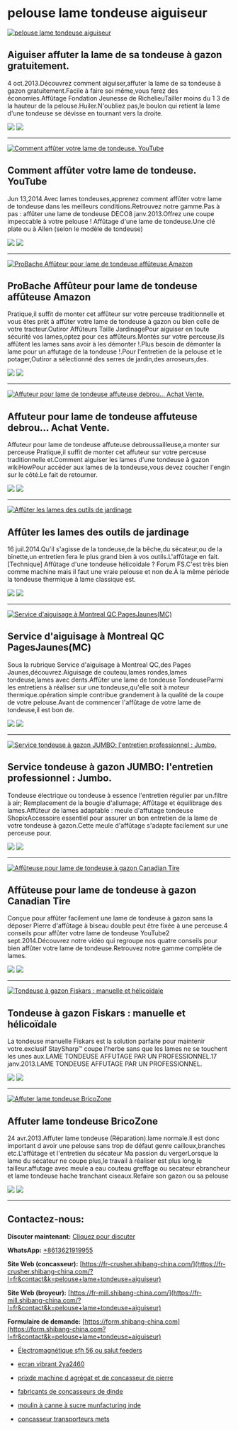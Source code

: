 # pelouse lame tondeuse aiguiseur

<a href="https://swt.shibang-china.com/?l=fr&img&k=pelouse+lame+tondeuse+aiguiseur" target="_blank">![pelouse lame tondeuse aiguiseur](http://static.shibang-china.com/all-800x300/348.jpg)</a>

## Aiguiser affuter la lame de sa tondeuse à gazon gratuitement.
4 oct.2013.Découvrez comment aiguiser,affuter la lame de sa tondeuse à gazon gratuitement.Facile à faire soi même,vous ferez des économies.Affûtage Fondation Jeunesse de RichelieuTailler moins du 1 3 de la hauteur de la pelouse.Huiler.N&#39;oubliez pas,le boulon qui retient la lame d&#39;une tondeuse se dévisse en tournant vers la droite.


<a href="https://whatsapp.shibangsoft.com/WhatsApp.php" target="_blank" title="WhatsApp">![](http://static.shibang-china.com/icon/whatsapp.png)</a> <a href="https://swt.shibang-china.com/?l=fr&icon&k=pelouse+lame+tondeuse+aiguiseur" target="_blank">![](http://static.shibang-china.com/icon/chat-fr.png)</a>

---

<a href="https://swt.shibang-china.com/?l=fr&img&k=pelouse+lame+tondeuse+aiguiseur" target="_blank">![Comment affûter votre lame de tondeuse. YouTube](http://static.shibang-china.com/all-800x300/307.jpg)</a>

## Comment affûter votre lame de tondeuse. YouTube
Jun 13,2014.Avec lames tondeuses,apprenez comment affûter votre lame de tondeuse dans les meilleurs conditions.Retrouvez notre gamme.Pas à pas : affûter une lame de tondeuse DECO8 janv.2013.Offrez une coupe impeccable à votre pelouse ! Affûtage d&#39;une lame de tondeuse.Une clé plate ou à Allen (selon le modèle de tondeuse)


<a href="https://whatsapp.shibangsoft.com/WhatsApp.php" target="_blank" title="WhatsApp">![](http://static.shibang-china.com/icon/whatsapp.png)</a> <a href="https://swt.shibang-china.com/?l=fr&icon&k=pelouse+lame+tondeuse+aiguiseur" target="_blank">![](http://static.shibang-china.com/icon/chat-fr.png)</a>

---

<a href="https://swt.shibang-china.com/?l=fr&img&k=pelouse+lame+tondeuse+aiguiseur" target="_blank">![ProBache Affûteur pour lame de tondeuse affûteuse Amazon](http://static.shibang-china.com/all-800x300/411.jpg)</a>

## ProBache Affûteur pour lame de tondeuse affûteuse Amazon
Pratique,il suffit de monter cet affûteur sur votre perceuse traditionnelle et vous êtes prêt à affûter votre lame de tondeuse à gazon ou bien celle de votre tracteur.Outiror Affûteurs Taille JardinagePour aiguiser en toute sécurité vos lames,optez pour ces affûteurs.Montés sur votre perceuse,ils affûtent les lames sans avoir à les démonter !.Plus besoin de démonter la lame pour un affutage de la tondeuse !.Pour l&#39;entretien de la pelouse et le potager,Outiror a sélectionné des serres de jardin,des arroseurs,des.


<a href="https://whatsapp.shibangsoft.com/WhatsApp.php" target="_blank" title="WhatsApp">![](http://static.shibang-china.com/icon/whatsapp.png)</a> <a href="https://swt.shibang-china.com/?l=fr&icon&k=pelouse+lame+tondeuse+aiguiseur" target="_blank">![](http://static.shibang-china.com/icon/chat-fr.png)</a>

---

<a href="https://swt.shibang-china.com/?l=fr&img&k=pelouse+lame+tondeuse+aiguiseur" target="_blank">![Affuteur pour lame de tondeuse affuteuse debrou… Achat Vente.](http://static.shibang-china.com/all-800x300/275.jpg)</a>

## Affuteur pour lame de tondeuse affuteuse debrou… Achat Vente.
Affuteur pour lame de tondeuse affuteuse debroussailleuse,a monter sur perceuse Pratique,il suffit de monter cet affuteur sur votre perceuse traditionnelle et.Comment aiguiser les lames d&#39;une tondeuse à gazon wikiHowPour accéder aux lames de la tondeuse,vous devez coucher l&#39;engin sur le côté.Le fait de retourner.


<a href="https://whatsapp.shibangsoft.com/WhatsApp.php" target="_blank" title="WhatsApp">![](http://static.shibang-china.com/icon/whatsapp.png)</a> <a href="https://swt.shibang-china.com/?l=fr&icon&k=pelouse+lame+tondeuse+aiguiseur" target="_blank">![](http://static.shibang-china.com/icon/chat-fr.png)</a>

---

<a href="https://swt.shibang-china.com/?l=fr&img&k=pelouse+lame+tondeuse+aiguiseur" target="_blank">![Affûter les lames des outils de jardinage](http://static.shibang-china.com/all-800x300/104.jpg)</a>

## Affûter les lames des outils de jardinage
16 juil.2014.Qu&#39;il s&#39;agisse de la tondeuse,de la bêche,du sécateur,ou de la binette,un entretien fera le plus grand bien à vos outils.L&#39;affûtage en fait.[Technique] Affûtage d&#39;une tondeuse hélicoidale ? Forum FS.C&#39;est très bien comme machine mais il faut une vraie pelouse et non de.À la même période la tondeuse thermique à lame classique est.


<a href="https://whatsapp.shibangsoft.com/WhatsApp.php" target="_blank" title="WhatsApp">![](http://static.shibang-china.com/icon/whatsapp.png)</a> <a href="https://swt.shibang-china.com/?l=fr&icon&k=pelouse+lame+tondeuse+aiguiseur" target="_blank">![](http://static.shibang-china.com/icon/chat-fr.png)</a>

---

<a href="https://swt.shibang-china.com/?l=fr&img&k=pelouse+lame+tondeuse+aiguiseur" target="_blank">![Service d&#39;aiguisage à Montreal QC PagesJaunes(MC)](http://static.shibang-china.com/all-800x300/1476.jpg)</a>

## Service d&#39;aiguisage à Montreal QC PagesJaunes(MC)
Sous la rubrique Service d&#39;aiguisage à Montreal QC,des Pages Jaunes,découvrez.Aiguisage de couteau,lames rondes,lames tondeuse,lames avec dents.Affûter une lame de tondeuse TondeuseParmi les entretiens à réaliser sur une tondeuse,qu&#39;elle soit à moteur thermique.opération simple contribue grandement à la qualité de la coupe de votre pelouse.Avant de commencer l&#39;affûtage de votre lame de tondeuse,il est bon de.


<a href="https://whatsapp.shibangsoft.com/WhatsApp.php" target="_blank" title="WhatsApp">![](http://static.shibang-china.com/icon/whatsapp.png)</a> <a href="https://swt.shibang-china.com/?l=fr&icon&k=pelouse+lame+tondeuse+aiguiseur" target="_blank">![](http://static.shibang-china.com/icon/chat-fr.png)</a>

---

<a href="https://swt.shibang-china.com/?l=fr&img&k=pelouse+lame+tondeuse+aiguiseur" target="_blank">![Service tondeuse à gazon JUMBO: l&#39;entretien professionnel : Jumbo.](http://static.shibang-china.com/all-800x300/1002.jpg)</a>

## Service tondeuse à gazon JUMBO: l&#39;entretien professionnel : Jumbo.
Tondeuse électrique ou tondeuse à essence l&#39;entretien régulier par un.filtre à air; Remplacement de la bougie d&#39;allumage; Affûtage et équilibrage des lames.Affûteur de lames adaptable : meule d&#39;affutage tondeuse ShopixAccessoire essentiel pour assurer un bon entretien de la lame de votre tondeuse à gazon.Cette meule d&#39;affûtage s&#39;adapte facilement sur une perceuse pour.


<a href="https://whatsapp.shibangsoft.com/WhatsApp.php" target="_blank" title="WhatsApp">![](http://static.shibang-china.com/icon/whatsapp.png)</a> <a href="https://swt.shibang-china.com/?l=fr&icon&k=pelouse+lame+tondeuse+aiguiseur" target="_blank">![](http://static.shibang-china.com/icon/chat-fr.png)</a>

---

<a href="https://swt.shibang-china.com/?l=fr&img&k=pelouse+lame+tondeuse+aiguiseur" target="_blank">![Affûteuse pour lame de tondeuse à gazon Canadian Tire](http://static.shibang-china.com/all-800x300/1481.jpg)</a>

## Affûteuse pour lame de tondeuse à gazon Canadian Tire
Conçue pour affûter facilement une lame de tondeuse à gazon sans la déposer Pierre d&#39;affûtage à biseau double peut être fixée à une perceuse.4 conseils pour affûter votre lame de tondeuse YouTube2 sept.2014.Découvrez notre vidéo qui regroupe nos quatre conseils pour bien affûter votre lame de tondeuse.Retrouvez notre gamme complète de lames.


<a href="https://whatsapp.shibangsoft.com/WhatsApp.php" target="_blank" title="WhatsApp">![](http://static.shibang-china.com/icon/whatsapp.png)</a> <a href="https://swt.shibang-china.com/?l=fr&icon&k=pelouse+lame+tondeuse+aiguiseur" target="_blank">![](http://static.shibang-china.com/icon/chat-fr.png)</a>

---

<a href="https://swt.shibang-china.com/?l=fr&img&k=pelouse+lame+tondeuse+aiguiseur" target="_blank">![Tondeuse à gazon Fiskars : manuelle et hélicoïdale](http://static.shibang-china.com/all-800x300/1095.jpg)</a>

## Tondeuse à gazon Fiskars : manuelle et hélicoïdale
La tondeuse manuelle Fiskars est la solution parfaite pour maintenir votre.exclusif StaySharp™ coupe l&#39;herbe sans que les lames ne se touchent les unes aux.LAME TONDEUSE AFFUTAGE PAR UN PROFESSIONNEL.17 janv.2013.LAME TONDEUSE AFFUTAGE PAR UN PROFESSIONNEL.


<a href="https://whatsapp.shibangsoft.com/WhatsApp.php" target="_blank" title="WhatsApp">![](http://static.shibang-china.com/icon/whatsapp.png)</a> <a href="https://swt.shibang-china.com/?l=fr&icon&k=pelouse+lame+tondeuse+aiguiseur" target="_blank">![](http://static.shibang-china.com/icon/chat-fr.png)</a>

---

<a href="https://swt.shibang-china.com/?l=fr&img&k=pelouse+lame+tondeuse+aiguiseur" target="_blank">![Affuter lame tondeuse BricoZone](http://static.shibang-china.com/all-800x300/933.jpg)</a>

## Affuter lame tondeuse BricoZone
24 avr.2013.Affuter lame tondeuse (Réparation).lame normale.Il est donc important d avoir une pelouse sans trop de défaut genre cailloux,branches etc.L&#39;affûtage et l&#39;entretien du sécateur Ma passion du vergerLorsque la lame du sécateur ne coupe plus,le travail à réaliser est plus long,le tailleur.affutage avec meule a eau couteau greffage ou secateur ebrancheur et lame tondeuse hache tranchant ciseaux.Refaire son gazon ou sa pelouse


<a href="https://whatsapp.shibangsoft.com/WhatsApp.php" target="_blank" title="WhatsApp">![](http://static.shibang-china.com/icon/whatsapp.png)</a> <a href="https://swt.shibang-china.com/?l=fr&icon&k=pelouse+lame+tondeuse+aiguiseur" target="_blank">![](http://static.shibang-china.com/icon/chat-fr.png)</a>

---
## Contactez-nous:

**Discuter maintenant:** [Cliquez pour discuter](https://swt.shibang-china.com?l=fr&contact&k=pelouse+lame+tondeuse+aiguiseur)

**WhatsApp:**  [+8613621919955](https://whatsapp.shibangsoft.com/WhatsApp.php)

**Site Web (concasseur):** [https://fr-crusher.shibang-china.com/](https://fr-crusher.shibang-china.com/?l=fr&contact&k=pelouse+lame+tondeuse+aiguiseur)

**Site Web (broyeur):** [https://fr-mill.shibang-china.com/](https://fr-mill.shibang-china.com/?l=fr&contact&k=pelouse+lame+tondeuse+aiguiseur)

**Formulaire de demande:** [https://form.shibang-china.com](https://form.shibang-china.com?l=fr&contact&k=pelouse+lame+tondeuse+aiguiseur)

* [Électromagnétique sfh 56 ou salut feeders](../34/%C3%89lectromagn%C3%A9tique%20sfh%2056%20ou%20salut%20feeders.md)

* [ecran vibrant 2ya2460](../32/ecran%20vibrant%202ya2460.md)

* [prix ​​de machine d agrégat et de concasseur de pierre](../29/prix%20%E2%80%8B%E2%80%8Bde%20machine%20d%20agr%C3%A9gat%20et%20de%20concasseur%20de%20pierre.md)

* [fabricants de concasseurs de dinde](../32/fabricants%20de%20concasseurs%20de%20dinde.md)

* [moulin à canne à sucre munfacturing inde](../26/moulin%20%C3%A0%20canne%20%C3%A0%20sucre%20munfacturing%20inde.md)

* [concasseur transporteurs mets](../40/concasseur%20transporteurs%20mets.md)